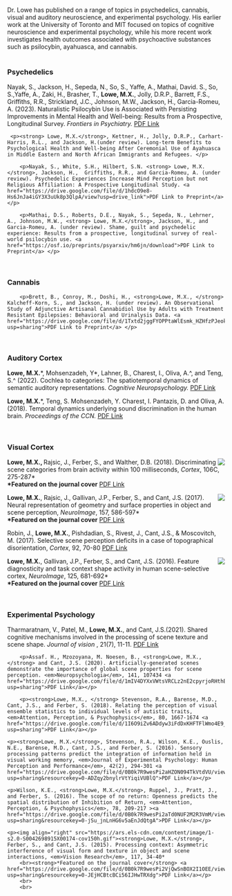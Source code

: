 <html> 
	<head>
	<title>Matthew X. Lowe</title>
	</head>
	<body>
<br>
<br>
<br>

Dr. Lowe has published on a range of topics in psychedelics, cannabis, visual and auditory neuroscience, and experimental psychology. His earlier work at the University of Toronto and MIT focused on topics of cognitive neuroscience and experimental psychology, while his more recent work investigates health outcomes associated with psychoactive substances such as psilocybin, ayahuasca, and cannabis.
<br>
<br>
  
<h3>Psychedelics</h3>
					<p>Nayak, S., Jackson, H., Sepeda, N., So, S., Yaffe, A., Mathai, David. S., So, S.,Yaffe, A., Zaki, H., Brasher, T., <strong> Lowe, M.X.</strong>, Jolly, D.R.P.,  Barrett, F.S., Griffiths, R.R., Strickland, J.C., Johnson, M.W., Jackson, H., Garcia-Romeu, A. (2023). Naturalistic Psilocybin Use is Associated with Persisting Improvements in Mental Health and Well-being: Results from a Prospective, Longitudinal Survey. <em>Frontiers in Psychiatry.</em> <a href="https://drive.google.com/file/d/1AeOIksSkF_RW_-ALxNDt-DO4Pcj3_YOV/view?usp=sharing">PDF Link</a> </p> 
     
     <p><strong> Lowe, M.X.</strong>, Kettner, H., Jolly, D.R.P., Carhart-Harris, R.L., and Jackson, H.(under review). Long-term Benefits to Psychological Health and Well-being After Ceremonial Use of Ayahuasca in Middle Eastern and North African Immigrants and Refugees. </p>
		
		<p>Nayak, S., White, S.H., Hilbert, S.N. <strong> Lowe, M.X.</strong>, Jackson, H.,  Griffiths, R.R., and Garcia-Romeu, A. (under review). Psychedelic Experiences Increase Mind Perception but not Religious Affiliation: A Prospective Longitudinal Study. <a href="https://drive.google.com/file/d/1hdcO9e8-Hs6JnJa4iGY3X3uUk8p3QlpA/view?usp=drive_link">PDF Link to Preprint</a> </p>

  		<p>Mathai, D.S., Roberts, D.E., Nayak, S., Sepeda, N., Lehrner, A., Johnson, M.W., <strong> Lowe, M.X.</strong>, Jackson, H., and Garcia-Romeu, A. (under review). Shame, guilt and psychedelic experience: Results from a prospective, longitudinal survey of real-world psilocybin use. <a href="https://osf.io/preprints/psyarxiv/hm6jn/download">PDF Link to Preprint</a> </p>
<br>


  <h3>Cannabis</h3>
		
		<p>Brett, B., Conroy, M., Doshi, H., <strong>Lowe, M.X., </strong> Kalcheff-Korn, S., and Jackson, H. (under review). An Observational Study of Adjunctive Artisanal Cannabidiol Use by Adults with Treatment Resistant Epilepsies: Behavioral and Urinalysis Data. <a href="https://drive.google.com/file/d/1Txtd2jggFYOPPtaWlEsmk_HZHfzPJeok/view?usp=sharing">PDF Link to Preprint</a> </p> 

  <br>
<h3>Auditory Cortex</h3>

<p><strong>Lowe, M.X.</strong>*, Mohsenzadeh, Y*, Lahner, B., Charest, I., Oliva, A.^, and Teng, S.^ (2022). Cochlea to categories: The spatiotemporal dynamics of semantic auditory representations. <em>Cognitive Neuropsychology. </em><a href="https://drive.google.com/file/d/1QMwy9DS5p4gR-Uauj61pYtUBe7QUpW2_/view?usp=sharing">PDF Link</a> </p>

<p><strong>Lowe, M.X.</strong>*, Teng, S. Mohsenzadeh, Y. Charest, I. Pantazis, D. and Oliva, A. (2018). Temporal dynamics underlying sound discrimination in the human brain. <em>Proceedings of the CCN. </em><a href="https://ccneuro.org/2018/proceedings/1090.pdf">PDF Link</a> </p>

<br>

<h3>Visual Cortex</h3>

<p><img align="right" src="https://ars.els-cdn.com/content/image/1-s2.0-S0010945218X00070-cov150h.gif"> <p><strong>Lowe, M.X., </strong> Rajsic, J., Ferber, S., and Walther, D.B. (2018). Discriminating scene categories from brain activity within 100 milliseconds, <em>Cortex</em>, 106C, 275-287*
		<br><strong>*Featured on the journal cover</strong> <a href="https://drive.google.com/file/d/1BLLHLRK4jqbsN6x92eggpSorurFbD0lc/view?usp=sharing">PDF Link</a></p>

  <p><img align="right" src="https://ars.els-cdn.com/content/image/1-s2.0-S1053811917X00116-cov150h.gif"> <strong>Lowe, M.X.</strong>, Rajsic, J., Gallivan, J.P., Ferber, S., and Cant, J.S. (2017). Neural representation of geometry and surface properties in object and scene perception, <em>NeuroImage</em>, 157, 586-597* 
	<br><strong>*Featured on the journal cover</strong> <a href="https://drive.google.com/file/d/0B0k7R9wesPi2bTA5czZzQ2lCUm8/view?usp=sharing&resourcekey=0-cq0bNlyt5E6fOyHU1Q1YuQ">PDF Link</a></p>

 <p>Robin, J., <strong>Lowe, M.X.</strong>, Pishdadian, S., Rivest, J., Cant, J.S., & Moscovitch, M. (2017). Selective scene perception deficits in a case of topographical disorientation, <em>Cortex</em>, 92, 70-80 <a href="https://drive.google.com/file/d/0B0k7R9wesPi2aFhBcXA5dmNKSUE/view?usp=sharing&resourcekey=0-OFZKp4R1DwIpnsoZfaoWlQ">PDF Link</a></p>

<p><img align="right" src="https://ars.els-cdn.com/content/image/1-s2.0-S1053811915X00188-cov150h.gif"> <strong>Lowe, M.X.</strong>, Gallivan, J.P., Ferber, S., and Cant, J.S. (2016). Feature diagnosticity and task context shape activity in human scene-selective cortex, <em>NeuroImage</em>, 125, 681-692* 
		<br><strong>*Featured on the journal cover</strong> <a href="https://drive.google.com/file/d/0B0k7R9wesPi2V2M5NnAwWmJwazg/view?usp=sharing&resourcekey=0-Q7B9YE6gD538r5oDaYPEsQ">PDF Link</a></p>

  <br>

<h3>Experimental Psychology</h3>

  <p>Tharmaratnam, V., Patel, M., <strong>Lowe, M.X.</strong>, and Cant, J.S.(2021). Shared cognitive mechanisms involved in the processing of scene texture and scene shape. <em> Journal of vision </em>, 21(7), 11-11. <a href="https://drive.google.com/file/d/1xdWr8yVReKOrtQwWXaedjn2wKqixrHQF/view?usp=sharing">PDF Link</a></p>

		<p>Assaf. H., Mzozoyana, M. Noesen, B., <strong>Lowe, M.X., </strong> and Cant, J.S. (2020). Artificially-generated scenes demonstrate the importance of global scene properties for scene perception. <em>Neuropsychologia</em>, 141, 107434 <a href="https://drive.google.com/file/d/1mIV4DYXxVWtsVRCLz2nE2cpyrjoRHthB/view?usp=sharing">PDF Link</a></p>

  		<p><strong>Lowe, M.X., </strong> Stevenson, R.A., Barense, M.D., Cant, J.S., and Ferber, S. (2018). Relating the perception of visual ensemble statistics to individual levels of autistic traits, <em>Attention, Perception, & Psychophysics</em>, 80, 1667-1674 <a href="https://drive.google.com/file/d/1I6O9iZv6ADdyw3iFdDxKHFTFlWmo4E9_/view?usp=sharing">PDF Link</a></p>

	<p><strong>Lowe, M.X.</strong>, Stevenson, R.A., Wilson, K.E., Ouslis, N.E., Barense, M.D., Cant, J.S., and Ferber, S. (2016). Sensory processing patterns predict the integration of information held in visual working memory, <em>Journal of Experimental Psychology: Human Perception and Performance</em>, 42(2), 294-301 <a href="https://drive.google.com/file/d/0B0k7R9wesPi2aHZON094TkVtdVU/view?usp=sharing&resourcekey=0-ADZqy2bnylrVtYiqiVUBlQ">PDF Link</a></p>
	
	<p>Wilson, K.E., <strong>Lowe, M.X.</strong>, Ruppel, J., Pratt, J., and Ferber, S. (2016). The scope of no return: Openness predicts the spatial distribution of Inhibition of Return, <em>Attention, Perception, & Psychophysics</em>, 78, 209-217 ><a href="https://drive.google.com/file/d/0B0k7R9wesPi2aTd0NUF2M2R3VmM/view?usp=sharing&resourcekey=0-jSu_jnLnHG6v5aEnJdQtgA">PDF Link</a></p>
		
	<p><img align="right" src="https://ars.els-cdn.com/content/image/1-s2.0-S0042698915X00174-cov150h.gif"><strong>Lowe, M.X.</strong>, Ferber, S., and Cant, J.S. (2015). Processing context: Asymmetric interference of visual form and texture in object and scene interactions, <em>Vision Research</em>, 117, 34-40*	
		<br><strong>*Featured on the journal cover</strong> <a href="https://drive.google.com/file/d/0B0k7R9wesPi2VjQwSnBOX2I1OEE/view?usp=sharing&resourcekey=0-JEjHCBtcBCi56IJHwTRXdg">PDF Link</a></p>
		<br>
		<br>  

  
